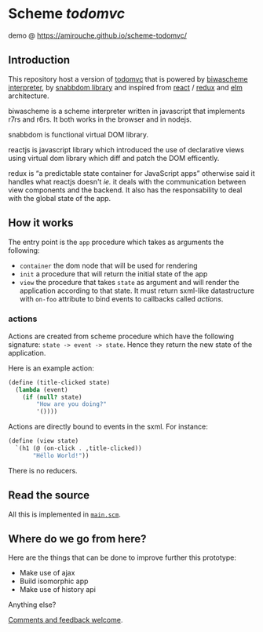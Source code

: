 # Scheme *todomvc*

demo @ https://amirouche.github.io/scheme-todomvc/

## Introduction

This repository host a version of [todomvc](http://todomvc.com/) that
is powered by [biwascheme interpreter](http://biwascheme.org/), by
[snabbdom library](https://github.com/snabbdom/snabbdom/) and inspired
from [react](https://facebook.github.io/react/) /
[redux](http://redux.js.org/) and [elm](https://guide.elm-lang.org/)
architecture.

biwascheme is a scheme interpreter written in javascript that implements
r7rs and r6rs. It both works in the browser and in nodejs.

snabbdom is functional virtual DOM library.

reactjs is javascript library which introduced the use of declarative views
using virtual dom library which diff and patch the DOM efficently.

redux is “a predictable state container for JavaScript apps” otherwise said
it handles what reactjs doesn't *ie.* it deals with the communication between
view components and the backend. It also has the responsability to deal with
the global state of the app.

## How it works

The entry point is the `app` procedure which takes as arguments the following:

- `container` the dom node that will be used for rendering
- `init` a procedure that will return the initial state of the app
- `view` the procedure that takes `state` as argument and will render
  the application according to that state. It must return sxml-like
  datastructure with `on-foo` attribute to bind events to callbacks
  called *actions*.

### actions

Actions are created from scheme procedure which have the following
signature: `state -> event -> state`. Hence they return the new 
state of the application.

Here is an example action:

```scheme
(define (title-clicked state)
  (lambda (event)
	(if (null? state) 
	    "How are you doing?"
		'())))
```

Actions are directly bound to events in the sxml. For instance:

```scheme
(define (view state)
  `(h1 (@ (on-click . ,title-clicked))
       "Héllo World!"))
```

There is no reducers.

## Read the source

All this is implemented in
[`main.scm`](https://github.com/amirouche/scheme-todomvc/blob/master/main.scm).

## Where do we go from here?

Here are the things that can be done to improve further this prototype:

- Make use of ajax
- Build isomorphic app
- Make use of history api

Anything else?

[Comments and feedback welcome](https://github.com/amirouche/scheme-todomvc/issues/new).
